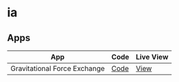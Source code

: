 # ia
 
## Apps

| App | Code | Live View |
|-----|------|-----------|
| Gravitational Force Exchange | [Code](https://github.com/nothans/ia/blob/main/apps/gravitational_force_exchange.html) | [View](https://nothans.github.io/ia/apps/gravitational_force_exchange.html) |
